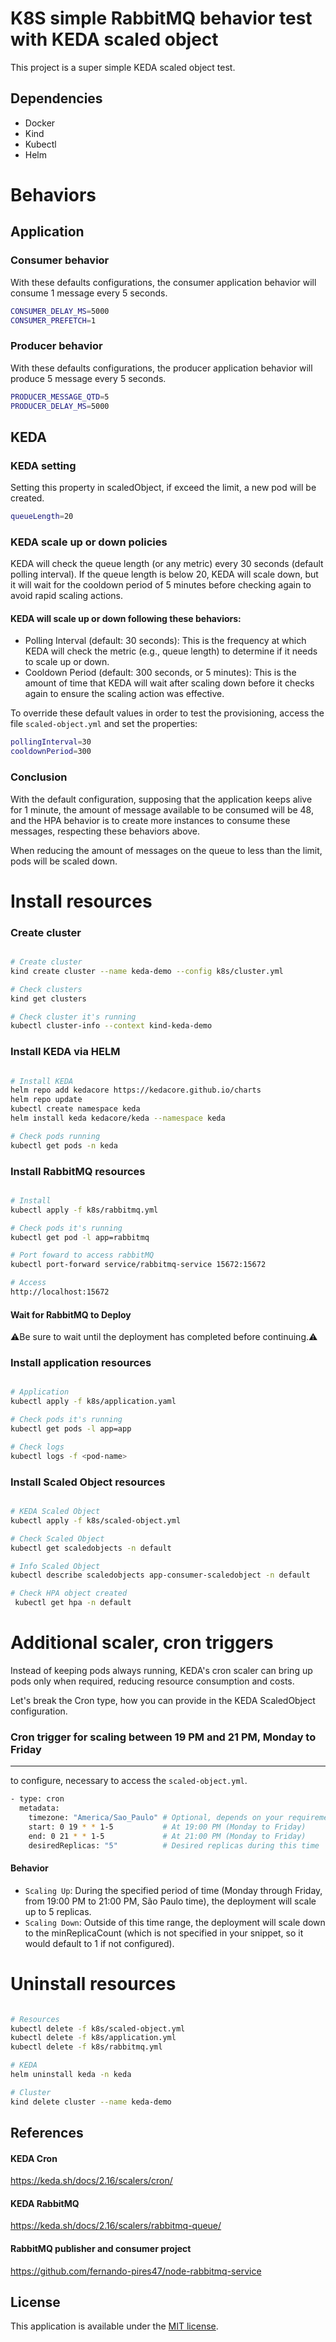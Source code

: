 # K8S simple RabbitMQ behavior test with KEDA scaled object 
This project is a super simple KEDA scaled object test.

## Dependencies

* Docker
* Kind
* Kubectl
* Helm

# Behaviors

## Application 

### Consumer behavior

With these defaults configurations, the consumer application behavior will consume 1 message every 5 seconds.

```bash
CONSUMER_DELAY_MS=5000
CONSUMER_PREFETCH=1
```

### Producer behavior

With these defaults configurations, the producer application behavior will produce 5 message every 5 seconds.

```bash
PRODUCER_MESSAGE_QTD=5
PRODUCER_DELAY_MS=5000
```

## KEDA 

### KEDA setting

Setting this property in scaledObject, if exceed the limit, a new pod will be created. 

```bash
queueLength=20
```

### KEDA scale up or down policies

KEDA will check the queue length (or any metric) every 30 seconds (default polling interval). If the queue length is below 20, KEDA will scale down, but it will wait for the cooldown period of 5 minutes before checking again to avoid rapid scaling actions.

#### KEDA will scale up or down following these behaviors:

* Polling Interval (default: 30 seconds): This is the frequency at which KEDA will check the metric (e.g., queue length) to determine if it needs to scale up or down.
* Cooldown Period (default: 300 seconds, or 5 minutes): This is the amount of time that KEDA will wait after scaling down before it checks again to ensure the scaling action was effective.

To override these default values in order to test the provisioning, access the file `scaled-object.yml` and set the properties:

```bash
pollingInterval=30
cooldownPeriod=300
```

### Conclusion

With the default configuration, supposing that the application keeps alive for 1 minute, the amount of message available to be consumed will be 48, and the HPA behavior is to create more instances to consume these messages, respecting these behaviors above.

When reducing the amount of messages on the queue to less than the limit, pods will be scaled down.

# Install resources

### Create cluster

```bash

# Create cluster
kind create cluster --name keda-demo --config k8s/cluster.yml

# Check clusters
kind get clusters

# Check cluster it's running
kubectl cluster-info --context kind-keda-demo

```

### Install KEDA via HELM

```bash

# Install KEDA
helm repo add kedacore https://kedacore.github.io/charts
helm repo update
kubectl create namespace keda
helm install keda kedacore/keda --namespace keda

# Check pods running
kubectl get pods -n keda

```

### Install RabbitMQ resources

```bash

# Install
kubectl apply -f k8s/rabbitmq.yml

# Check pods it's running
kubectl get pod -l app=rabbitmq

# Port foward to access rabbitMQ
kubectl port-forward service/rabbitmq-service 15672:15672

# Access
http://localhost:15672

```

#### Wait for RabbitMQ to Deploy

⚠️Be sure to wait until the deployment has completed before continuing.⚠️

### Install application resources

```bash

# Application
kubectl apply -f k8s/application.yaml

# Check pods it's running 
kubectl get pods -l app=app

# Check logs 
kubectl logs -f <pod-name>

```

### Install Scaled Object resources

```bash

# KEDA Scaled Object 
kubectl apply -f k8s/scaled-object.yml

# Check Scaled Object
kubectl get scaledobjects -n default

# Info Scaled Object
kubectl describe scaledobjects app-consumer-scaledobject -n default

# Check HPA object created
 kubectl get hpa -n default
```

# Additional scaler, cron triggers 

Instead of keeping pods always running, KEDA's cron scaler can bring up pods only when required, reducing resource consumption and costs.

Let's break the Cron type, how you can provide in the KEDA ScaledObject configuration.

### Cron trigger for scaling between 19 PM and 21 PM, Monday to Friday
---
to configure, necessary to access the `scaled-object.yml`.

```bash
- type: cron
  metadata:
    timezone: "America/Sao_Paulo" # Optional, depends on your requirement
    start: 0 19 * * 1-5           # At 19:00 PM (Monday to Friday)
    end: 0 21 * * 1-5             # At 21:00 PM (Monday to Friday)
    desiredReplicas: "5"          # Desired replicas during this time
```

#### Behavior 

* `Scaling Up`: During the specified period of time (Monday through Friday, from 19:00 PM to 21:00 PM, São Paulo time), the deployment will scale up to 5 replicas.
* `Scaling Down`: Outside of this time range, the deployment will scale down to the minReplicaCount (which is not specified in your snippet, so it would default to 1 if not configured).

# Uninstall resources

```bash

# Resources
kubectl delete -f k8s/scaled-object.yml
kubectl delete -f k8s/application.yml
kubectl delete -f k8s/rabbitmq.yml

# KEDA
helm uninstall keda -n keda

# Cluster
kind delete cluster --name keda-demo

```

## References

#### KEDA Cron
https://keda.sh/docs/2.16/scalers/cron/

#### KEDA RabbitMQ
https://keda.sh/docs/2.16/scalers/rabbitmq-queue/

#### RabbitMQ publisher and consumer project 
https://github.com/fernando-pires47/node-rabbitmq-service

## License

This application is available under the
[MIT license](https://opensource.org/licenses/MIT).

